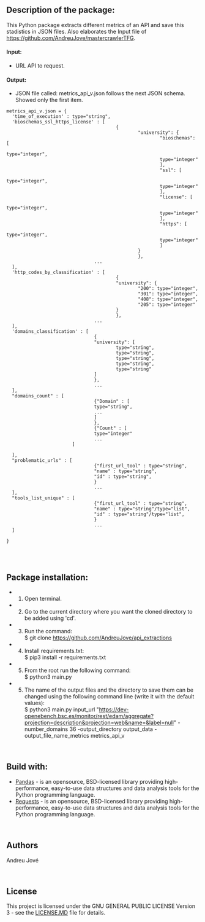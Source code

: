 
## Description of the package:
This Python package extracts different metrics of an API and save this stadistics in JSON files. Also elaborates the Input file of https://github.com/AndreuJove/mastercrawlerTFG.

#### Input:
- URL API to request.

#### Output:
- JSON file called: metrics_api_v.json follows the next JSON schema. Showed only the first item.

```
metrics_api_v.json = {
  'time_of_execution' : type="string",
  'bioschemas_ssl_https_license' : [
                                        {
                                                "university": {
                                                        "bioschemas": [
                                                        type="integer",
                                                        type="integer"
                                                        ],
                                                        "ssl": [
                                                        type="integer",
                                                        type="integer"                               
                                                        ],
                                                        "license": [
                                                        type="integer",
                                                        type="integer"
                                                        ],
                                                        "https": [
                                                        type="integer",
                                                        type="integer"
                                                        ]
                                                }
                                                },
                                ...
  ],
  'http_codes_by_classification' : [
                                        {
                                        "university": {
                                                "200": type="integer",
                                                "301": type="integer",
                                                "408": type="integer",
                                                "205": type="integer"
                                        }
                                        },
                                ...
  ],
  'domains_classification' : [
                                {
                                "university": [
                                        type="string",
                                        type="string",
                                        type="string",
                                        type="string",
                                        type="string"
                                ]
                                },
                                ...
  ],
  "domains_count" : [
                                {"Domain" : [
                                type="string",
                                ...
                                ]
                                },
                                {"Count" : [
                                type="integer"   
                                ...
                        ]

  ],
  "problematic_urls" : [
                                {"first_url_tool" : type="string",
                                "name" : type="string",
                                "id" : type="string",
                                }
                                ...
  ],
  "tools_list_unique" : [
                                {"first_url_tool" : type="string",
                                "name" : type="string"/type="list",
                                "id" : type="string"/type="list",
                                }         
                                ...
  ]

}


```

<br />


## Package installation:

- 1) Open terminal.
- 2) Go to the current directory where you want the cloned directory to be added using 'cd'.
- 3) Run the command: <br />
        $ git clone https://github.com/AndreuJove/api_extractions
- 4) Install requirements.txt:<br />
        $ pip3 install -r requirements.txt
- 5) From the root run the following command:<br />
        $ python3 main.py
- 5) The name of the output files and the directory to save them can be changed using the following command line (write it with the default values):<br />
        $ python3 main.py input_url "https://dev-openebench.bsc.es/monitor/rest/edam/aggregate?projection=description&projection=web&name=&label=null" -number_domains 36 -output_directory output_data -output_file_name_metrics metrics_api_v
<br />


## Build with:
- [Pandas](https://pandas.pydata.org/docs/) - is an opensource, BSD-licensed library providing high-performance, easy-to-use data structures and data analysis tools for the Python programming language.
- [Requests](https://pandas.pydata.org/docs/) - is an opensource, BSD-licensed library providing high-performance, easy-to-use data structures and data analysis tools for the Python programming language.
<br />


## Authors

Andreu Jové

<br />


## License

This project is licensed under the GNU GENERAL PUBLIC LICENSE Version 3 - see the [LICENSE.MD](https://github.com/AndreuJove/mastercrawlerTFG/blob/master/LICENSE.md) file for details.